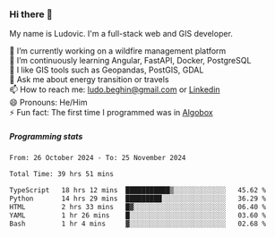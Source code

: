 ### Hi there 👋

My name is Ludovic. I'm a full-stack web and GIS developer.

 🔭 I’m currently working on a wildfire management platform<br/>
 🌱 I’m continuously learning Angular, FastAPI, Docker, PostgreSQL<br/>
 👯 I like GIS tools such as Geopandas, PostGIS, GDAL<br/>
 💬 Ask me about energy transition or travels<br/>
 📫 How to reach me: ludo.beghin@gmail.com or [Linkedin](https://www.linkedin.com/in/ludovic-beghin/)<br/>
 😄 Pronouns: He/Him<br/>
 ⚡ Fun fact: The first time I programmed was in [Algobox](https://fr.wikipedia.org/wiki/Algobox)<br/>

##### Programming stats
<!--START_SECTION:waka-->

```txt
From: 26 October 2024 - To: 25 November 2024

Total Time: 39 hrs 51 mins

TypeScript   18 hrs 12 mins  ███████████▒░░░░░░░░░░░░░   45.62 %
Python       14 hrs 29 mins  █████████░░░░░░░░░░░░░░░░   36.29 %
HTML         2 hrs 33 mins   █▓░░░░░░░░░░░░░░░░░░░░░░░   06.40 %
YAML         1 hr 26 mins    █░░░░░░░░░░░░░░░░░░░░░░░░   03.60 %
Bash         1 hr 4 mins     ▓░░░░░░░░░░░░░░░░░░░░░░░░   02.68 %
```

<!--END_SECTION:waka-->
